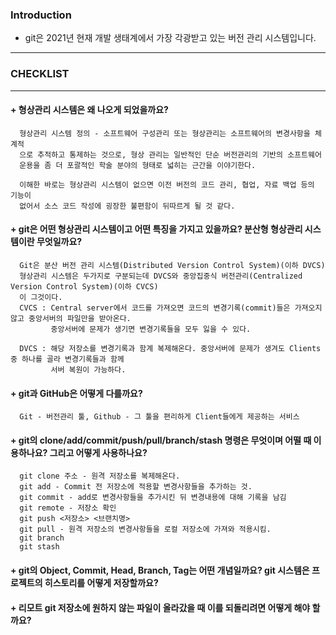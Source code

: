 
### Introduction
+ git은 2021년 현재 개발 생태계에서 가장 각광받고 있는 버전 관리 시스템입니다.
---------------------------------------------------------------------------

### CHECKLIST
-------------------------------------------------------

#### + 형상관리 시스템은 왜 나오게 되었을까요?


```
  형상관리 시스템 정의 - 소프트웨어 구성관리 또는 형상관리는 소프트웨어의 변경사항을 체계적
  으로 추적하고 통제하는 것으로, 형상 관리는 일반적인 단순 버전관리의 기반의 소프트웨어
  운용을 좀 더 포괄적인 학술 분야의 형태로 넓히는 근간을 이야기한다.
  
  이해한 바로는 형상관리 시스템이 없으면 이전 버전의 코드 관리, 협업, 자료 백업 등의 기능이
  없어서 소스 코드 작성에 굉장한 불편함이 뒤따르게 될 것 같다.
```



#### + git은 어떤 형상관리 시스템이고 어떤 특징을 가지고 있을까요? 분산형 형상관리 시스템이란 무엇일까요?


```
  Git은 분산 버전 관리 시스템(Distributed Version Control System)(이하 DVCS)
  형상관리 시스템은 두가지로 구분되는데 DVCS와 중앙집중식 버전관리(Centralized Version Control System)(이하 CVCS)
  이 그것이다.
  CVCS : Central server에서 코드를 가져오면 코드의 변경기록(commit)들은 가져오지 않고 중앙서버의 파일만을 받아온다.
         중앙서버에 문제가 생기면 변경기록들을 모두 잃을 수 있다.
  
  DVCS : 해당 저장소를 변경기록과 함계 복제해온다. 중앙서버에 문제가 생겨도 Clients 중 하나를 골라 변경기록들과 함께
         서버 복원이 가능하다.
```



#### + git과 GitHub은 어떻게 다를까요?


```
  Git - 버전관리 툴, Github - 그 툴을 편리하게 Client들에게 제공하는 서비스
```



#### + git의 clone/add/commit/push/pull/branch/stash 명령은 무엇이며 어떨 때 이용하나요? 그리고 어떻게 사용하나요?


```
  git clone 주소 - 원격 저장소를 복제해온다.
  git add - Commit 전 저장소에 적용할 변경사항들을 추가하는 것.
  git commit - add로 변경사항들을 추가시킨 뒤 변경내용에 대해 기록을 남김
  git remote - 저장소 확인
  git push <저장소> <브랜치명>
  git pull - 원격 저장소의 변경사항들을 로컬 저장소에 가져와 적용시킴.
  git branch
  git stash
```


#### + git의 Object, Commit, Head, Branch, Tag는 어떤 개념일까요? git 시스템은 프로젝트의 히스토리를 어떻게 저장할까요?
#### + 리모트 git 저장소에 원하지 않는 파일이 올라갔을 때 이를 되돌리려면 어떻게 해야 할까요?
